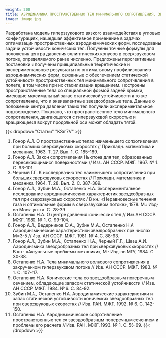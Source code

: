 ```yaml
---
weight: 200
title: АЭРОДИНАМИКА ПРОСТРАНСТВЕННЫХ ТЕЛ МИНИМАЛЬНОГО СОПРОТИВЛЕНИЯ. ЗВЕЗДООБРАЗНЫЕ ТЕЛА КАК РЕЗУЛЬТАТ РЕШЕНИЯ РАЗЛИЧНЫХ ОПТИМИЗАЦИОННЫХ ЗАДАЧ. МНОГОПАРАМЕТРИЧЕСКИЕ ТЕОРЕТИЧЕСКИЕ И ЭКСПЕРИМЕНТАЛЬНЫЕ ИССЛЕДОВАНИЯ СОПРОТИВЛЕНИЯ ЗВЕЗДООБРАЗНЫХ ТЕЛ ПРИ СВЕРХ- И ГИПЕРЗВУКОВЫХ СКОРОСТЯХ. СНИЖЕНИЕ АЭРОДИНАМИЧЕСКОГО СОПРОТИВЛЕНИЯ ДО ДВУХ РАЗ ПО СРАВНЕНИЮ С ЭКВИВАЛЕНТНЫМИ ТЕЛАМИ ВРАЩЕНИЯ ПРИ ГИПЕРЗВУКОВЫХ СКОРОСТЯХ.
image: image.jpg
---
```


Разработана модель гиперзвукового вязкого взаимодействия в угловых конфигурациях, нашедшая эффективное применение в задачах оптимизации пространственных аэродинамических форм.
Исследованы задачи устойчивости конических тел. Получены точные формулы для положения центра давления эллиптических конусов в сверхзвуковом потоке, определяемого ранее численно. Предложены перспективные постановки и получены принципиальные теоретические и экспериментальные результаты по оптимальному профилированию аэродинамических форм, связанные с обеспечением статической устойчивости пространственных тел минимального сопротивления в полете, в том числе при их стабилизации вращением. Построены пространственные тела со специальной формой задней кромки, имеющие максимальный запас статической устойчивости и то же сопротивление, что и эквивалентные звездообразные тела. Данные о положении центра давления таких тел получили экспериментальное подтверждение. Показано, что пространственное тело минимального сопротивления, двигающегося с гиперзвуковой скоростью и вращающееся вокруг продольной оси может обладать тягой.

{{< dropdown "Статьи" "KSm7V" >}}
1. Гонор А.Л. О пространственных телах наименьшего сопротивления при больших сверхзвуковых скоростях // Прикладн. математика и механика. 1963. Т. 27. Вып. 1. С. 185-189.
2. Гонор А.Л. Закон сопротивления Ньютона для тел, образованных пересекающимися поверхностями // Изв. АН СССР. МЖГ. 1967. № 1. С. 93-101.
3. Черный Г.Г. К исследованию тел наименьшего сопротивления при больших сверхзвуковых скоростях // Прикладн. математика и механика. 1964. Т. 28. Вып. 2. С. 387-389.
4. Гонор А.Л., Зубин М.А., Остапенко Н.А. Экспериментальное исследование аэродинамических характеристик звездообразных тел при сверхзвуковых скоростях / В кн.: «Неравновесные течения газа и оптимальные формы в сверхзвуковом потоке», 1978. М.: Изд-во Моск. ун-та. С. 28-39.
5. Остапенко Н.А. О центре давления конических тел // Изв.АН СССР. МЖГ. 1980. № 1. С. 99-104.
6. Гонор А.Л., Ведерников Ю.А., Зубин М.А., Остапенко Н.А. Аэродинамические характеристики звездообразных при числах М=3-5 // Изв. АН СССР. МЖГ. 1981.    № 4. С. 88-93.
7. Гонор А.Л., Зубин М.А., Остапенко Н.А., Черный Г.Г., Швец А.И. Аэродинамика звездообразных тел при сверхзвуковых скоростях // В кн.: «Актуальные проблемы механики», М.: Изд-во МГУ, 1984. С. 30-38.
8. Остапенко Н.А. Тела минимального волнового сопротивления в закрученном гиперзвуковом потоке // Изв. АН СССР. МЖГ. 1983. № 1. С. 107-117.
9. Остапенко Н.А. Конические тела со звездообразным поперечным сечением, обладающие запасом статической устойчивости // Изв. АН СССР. МЖГ. 1984. № 6. С. 84-92.
11. Зубин М.А., Остапенко Н.А. Аэродинамические характеристики и запас статической устойчивости конических звездообразных тел при сверхзвуковых скоростях // Изв. РАН.   МЖГ. 1992. № 6. С. 142-150.
12. Остапенко Н.А. Аэродинамическое сопротивление пространственных тел со звездообразным поперечным сечением и проблемы его расчета // Изв. РАН. МЖГ. 1993. № 1. С. 56-69.
{{< /dropdown >}}
